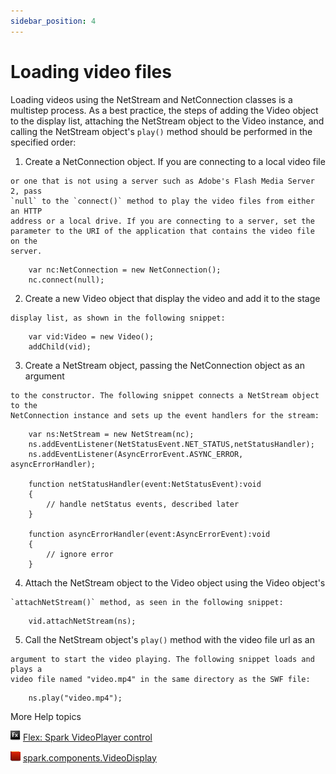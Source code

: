 ```yaml
---
sidebar_position: 4
---
```


# Loading video files

Loading videos using the NetStream and NetConnection classes is a multistep
process. As a best practice, the steps of adding the Video object to the display
list, attaching the NetStream object to the Video instance, and calling the
NetStream object's `play()` method should be performed in the specified order:

1.  Create a NetConnection object. If you are connecting to a local video file
```
or one that is not using a server such as Adobe's Flash Media Server 2, pass
`null` to the `connect()` method to play the video files from either an HTTP
address or a local drive. If you are connecting to a server, set the
parameter to the URI of the application that contains the video file on the
server.
```

        var nc:NetConnection = new NetConnection();
        nc.connect(null);

2.  Create a new Video object that display the video and add it to the stage
```
display list, as shown in the following snippet:
```

        var vid:Video = new Video();
        addChild(vid);

3.  Create a NetStream object, passing the NetConnection object as an argument
```
to the constructor. The following snippet connects a NetStream object to the
NetConnection instance and sets up the event handlers for the stream:
```

        var ns:NetStream = new NetStream(nc);
        ns.addEventListener(NetStatusEvent.NET_STATUS,netStatusHandler);
        ns.addEventListener(AsyncErrorEvent.ASYNC_ERROR, asyncErrorHandler);

        function netStatusHandler(event:NetStatusEvent):void
        {
        	// handle netStatus events, described later
        }

        function asyncErrorHandler(event:AsyncErrorEvent):void
        {
        	// ignore error
        }

4.  Attach the NetStream object to the Video object using the Video object's
```
`attachNetStream()` method, as seen in the following snippet:
```

        vid.attachNetStream(ns);

5.  Call the NetStream object's `play()` method with the video file url as an
```
argument to start the video playing. The following snippet loads and plays a
video file named "video.mp4" in the same directory as the SWF file:
```

        ns.play("video.mp4");

More Help topics

![](../../img/flexLinkIndicator.png)
[Flex: Spark VideoPlayer control](https://web.archive.org/web/20150315165855/https://help.adobe.com/en_US/flex/using/WSc78f87379113c38b-669905c51221a3b97af-8000.html)

![](../../img/flashplatformLinkIndicator.png)
[spark.components.VideoDisplay](https://help.adobe.com/en_US/FlashPlatform/reference/actionscript/3/spark/components/VideoDisplay.html?allClasses=1)
